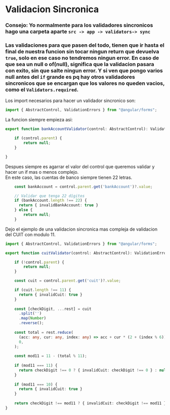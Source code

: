 # Validacion Sincronica

### Consejo: Yo normalmente para los validadores sincronicos hago una carpeta aparte `src -> app -> validators-> sync`

### Las validaciones para que pasen del todo, tienen que ir hasta el final de nuestra funcion sin tocar ningun return que devuelva `true`, solo en ese caso no tendremos ningun error. En caso de que sea un null o of(null), significa que la validacion pasara con exito, sin que salte ningun error. Y si ven que pongo varios null antes del `if` grande es pq hay otros validadores sincronicos que se encargan que los valores no queden vacios, como el `Validators.required`.


Los import necesarios para hacer un validador sincronico son:
```ts
import { AbstractControl, ValidationErrors } from "@angular/forms";
```

La funcion siempre empieza asi:
```ts
export function bankAccountValidator(control: AbstractControl): ValidationErrors | null {

    if (control.parent) {
        return null;
    }

}
```

Despues siempre es agarrar el valor del control que queremos validar y hacer un if mas o menos complejo.
<br>En este caso, las cuentas de banco siempre tienen 22 letras.

```ts
    const bankAccount = control.parent.get('bankAccount')?.value;

    // Validar que tenga 22 dígitos
    if (bankAccount.length !== 22) {
      return { invalidBankAccount: true }
    } else {
        return null;
    }
```

Dejo el ejemplo de una validacion sincronica mas compleja de validacion del CUIT con modulo 11.
```ts
import { AbstractControl, ValidationErrors } from "@angular/forms";

export function cuitValidator(control: AbstractControl): ValidationErrors | null {

    if (!control.parent) {
        return null;
    }

    const cuit = control.parent.get('cuit')?.value;

    if (cuit.length !== 11) {
      return { invalidCuit: true }
    }
  
    const [checkDigit, ...rest] = cuit
      .split('')
      .map(Number)
      .reverse();
  
    const total = rest.reduce(
      (acc: any, cur: any, index: any) => acc + cur * (2 + (index % 6)),
      0,
    );
  
    const mod11 = 11 - (total % 11);
  
    if (mod11 === 11) {
      return checkDigit !== 0 ? { invalidCuit: checkDigit !== 0 } : null
    }
  
    if (mod11 === 10) {
      return { invalidCuit: true }
    }
  
    return checkDigit !== mod11 ? { invalidCuit: checkDigit !== mod11 } : null
}
```